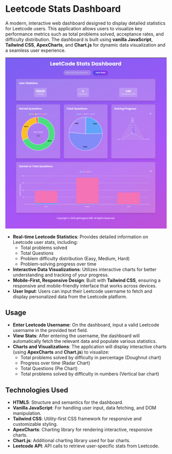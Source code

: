 # Leetcode Stats Dashboard

A modern, interactive web dashboard designed to display detailed statistics for Leetcode users. This application allows users to visualize key performance metrics such as total problems solved, acceptance rates, and difficulty distribution. The dashboard is built using **vanilla JavaScript**, **Tailwind CSS**, **ApexCharts**, and **Chart.js** for dynamic data visualization and a seamless user experience.

![alt text](image.png)

- **Real-time Leetcode Statistics**: Provides detailed information on Leetcode user stats, including:
  - Total problems solved
  - Total Questions
  - Problem difficulty distribution (Easy, Medium, Hard)
  - Problem-solving progress over time
- **Interactive Data Visualizations**: Utilizes interactive charts for better understanding and tracking of your progress.
- **Mobile-First, Responsive Design**: Built with **Tailwind CSS**, ensuring a responsive and mobile-friendly interface that works across devices.
- **User Input**: Users can input their Leetcode username to fetch and display personalized data from the Leetcode platform.

## Usage

- **Enter Leetcode Username**: On the dashboard, input a valid Leetcode username in the provided text field.
- **View Stats**: After entering the username, the dashboard will automatically fetch the relevant data and populate various statistics.
- **Charts and Visualizations**: The application will display interactive charts (using **ApexCharts** and **Chart.js**) to visualize:
  - Total problems solved by difficulty in percentage (Doughnut chart)
  - Progress over time (Radar Chart)
  - Total Questions (Pie Chart)
  - Total problems solved by difficulty in numbers (Vertical bar chart)

## Technologies Used

- **HTML5**: Structure and semantics for the dashboard.
- **Vanilla JavaScript**: For handling user input, data fetching, and DOM manipulation.
- **Tailwind CSS**: Utility-first CSS framework for responsive and customizable styling.
- **ApexCharts**: Charting library for rendering interactive, responsive charts.
- **Chart.js**: Additional charting library used for bar charts.
- **Leetcode API**: API calls to retrieve user-specific stats from Leetcode.
  
